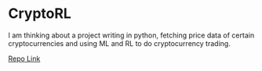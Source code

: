 # CryptoRL

I am thinking about a project writing in python, fetching price data of certain cryptocurrencies and using ML and RL to do cryptocurrency trading.

[Repo Link](https://github.com/ZiyiXia/CryptoRL)
